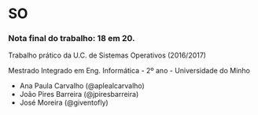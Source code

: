 # SO
### Nota final do trabalho: 18 em 20.

Trabalho prático da U.C. de Sistemas Operativos (2016/2017)

Mestrado Integrado em Eng. Informática - 2º ano - Universidade do Minho

* Ana Paula Carvalho (@aplealcarvalho)
* João Pires Barreira (@jpiresbarreira)
* José Moreira (@giventofly)
